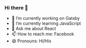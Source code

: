 ### Hi there 👋



- 🔭 I’m currently working on Gatsby
- 🌱 I’m currently learning JavaScript
- 💬 Ask me about React
- 📫 How to reach me: Facebook
- 😄 Pronouns: Hi/His
